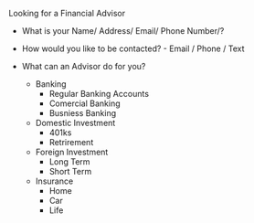 Looking for a Financial Advisor

* What is your Name/ Address/ Email/ Phone Number/?
* How would you like to be contacted? - Email / Phone / Text
* What can an Advisor do for you?

     - Banking
        - Regular Banking Accounts
        - Comercial Banking
        - Busniess Banking
    - Domestic Investment
        - 401ks
        - Retrirement
    - Foreign Investment
        - Long Term
        - Short Term
    - Insurance
        - Home
        - Car
        - Life
